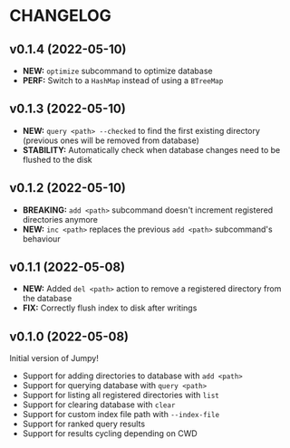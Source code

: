 # CHANGELOG

## v0.1.4 (2022-05-10)

* **NEW:** `optimize` subcommand to optimize database
* **PERF:** Switch to a `HashMap` instead of using a `BTreeMap`

## v0.1.3 (2022-05-10)

* **NEW:** `query <path> --checked` to find the first existing directory (previous ones will be removed from database)
* **STABILITY:** Automatically check when database changes need to be flushed to the disk

## v0.1.2 (2022-05-10)

* **BREAKING:** `add <path>` subcommand doesn't increment registered directories anymore
* **NEW:** `inc <path>` replaces the previous `add <path>` subcommand's behaviour

## v0.1.1 (2022-05-08)

* **NEW:** Added `del <path>` action to remove a registered directory from the database
* **FIX:** Correctly flush index to disk after writings

## v0.1.0 (2022-05-08)

Initial version of Jumpy!

* Support for adding directories to database with `add <path>`
* Support for querying database with `query <path>`
* Support for listing all registered directories with `list`
* Support for clearing database with `clear`
* Support for custom index file path with `--index-file`
* Support for ranked query results
* Support for results cycling depending on CWD
